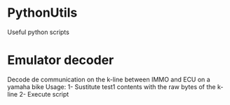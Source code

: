 # PythonUtils
Useful python scripts

# Emulator decoder
Decode de communication on the k-line between IMMO and ECU on a yamaha bike
Usage:
1- Sustitute test1 contents with the raw bytes of the k-line
2- Execute script
